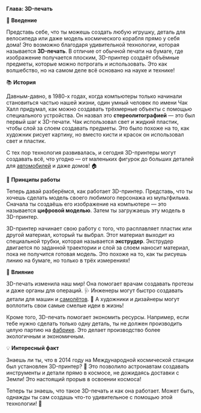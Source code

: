 **Глава: 3D-печать**

🔧 **Введение**

Представь себе, что ты можешь создать любую игрушку, деталь для велосипеда или даже модель космического корабля прямо у себя дома! Это возможно благодаря удивительной технологии, которая называется **3D-печать**. В отличие от обычной печати на бумаге, где изображение получается плоским, 3D-принтер создаёт объёмные предметы, которые можно потрогать и использовать. Это как волшебство, но на самом деле всё основано на науке и технике!

📚 **История**

Давным-давно, в 1980-х годах, когда компьютеры только начинали становиться частью нашей жизни, один умный человек по имени Чак Халл придумал, как можно создавать трёхмерные объекты с помощью специального устройства. Он назвал это **стереолитографией** — это был первый шаг к 3D-печати. Чак использовал свет и жидкий пластик, чтобы слой за слоем создавать предметы. Это было похоже на то, как художник рисует картину, но вместо кисти и красок он использовал свет и пластик.

С тех пор технология развивалась, и сегодня 3D-принтеры могут создавать всё, что угодно — от маленьких фигурок до больших деталей для [автомобилей](Автомобиль.md#автомобиль) и даже домов! 🏠

🔩 **Принципы работы**

Теперь давай разберёмся, как работает 3D-принтер. Представь, что ты хочешь сделать модель своего любимого персонажа из мультфильма. Сначала ты создаёшь его изображение на компьютере — это называется **цифровой моделью**. Затем ты загружаешь эту модель в 3D-принтер.

3D-принтер начинает свою работу с того, что расплавляет пластик или другой материал, который ты выбрал. Этот материал выходит из специальной трубки, которая называется **экструдер**. Экструдер двигается по заданной траектории и слой за слоем наносит материал, пока не получится готовая модель. Это похоже на то, как ты рисуешь линию на бумаге, но только в трёх измерениях!

🌟 **Влияние**

3D-печать изменила наш мир! Она помогает врачам создавать протезы и даже органы для операций. 🩺 Инженеры могут быстро создавать детали для машин и [самолётов](Самолёт.md#самолёт). 🛫 А художники и дизайнеры могут воплотить свои самые смелые идеи в жизнь!

Кроме того, 3D-печать помогает экономить ресурсы. Например, если тебе нужно сделать только одну деталь, ты не должен производить целую партию на [фабрике](Фабрика.md#фабрика). Это делает производство более экологичным и экономичным.

💡 **Интересный факт**

Знаешь ли ты, что в 2014 году на Международной космической станции был установлен 3D-принтер? 🚀 Это позволило астронавтам создавать инструменты и детали прямо в космосе, не дожидаясь доставки с Земли! Это настоящий прорыв в освоении космоса!

Теперь ты знаешь, что такое 3D-печать и как она работает. Может быть, однажды ты сам создашь что-то удивительное с помощью этой технологии! 🤩